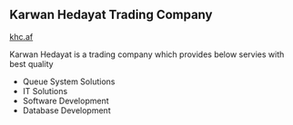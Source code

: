 ## Karwan Hedayat Trading Company
<a href="https://www.khc.af">khc.af</a>
<p>Karwan Hedayat is a trading company which provides below servies with best quality</p>
<ul>
    <li>Queue System Solutions</li>
    <li>IT Solutions</li>
    <li>Software Development</li>
    <li>Database Development</li>
</ul>
